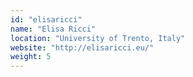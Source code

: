```yaml
---
id: "elisaricci"
name: "Elisa Ricci"
location: "University of Trento, Italy"
website: "http://elisaricci.eu/"
weight: 5
---
```


